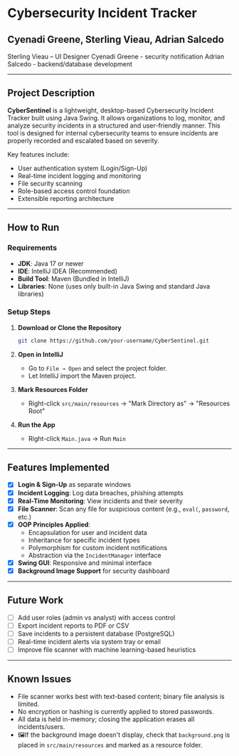 # Cybersecurity Incident Tracker

## Cyenadi Greene, Sterling Vieau, Adrian Salcedo

Sterling Vieau – UI Designer
Cyenadi Greene - security notification
Adrian Salcedo - backend/database development


---

## Project Description

**CyberSentinel** is a lightweight, desktop-based Cybersecurity Incident Tracker built using Java Swing. It allows organizations to log, monitor, and analyze security incidents in a structured and user-friendly manner. This tool is designed for internal cybersecurity teams to ensure incidents are properly recorded and escalated based on severity.

Key features include:
- User authentication system (Login/Sign-Up)
- Real-time incident logging and monitoring
- File security scanning
- Role-based access control foundation
- Extensible reporting architecture

---

## How to Run

### Requirements

- **JDK**: Java 17 or newer
- **IDE**: IntelliJ IDEA (Recommended)
- **Build Tool**: Maven (Bundled in IntelliJ)
- **Libraries**: None (uses only built-in Java Swing and standard Java libraries)

### Setup Steps

1. **Download or Clone the Repository**
   ```bash
   git clone https://github.com/your-username/CyberSentinel.git
   ```

2. **Open in IntelliJ**
   - Go to `File → Open` and select the project folder.
   - Let IntelliJ import the Maven project.

3. **Mark Resources Folder**
   - Right-click `src/main/resources` → "Mark Directory as" → "Resources Root"

4. **Run the App**
   - Right-click `Main.java` → Run `Main`

---

## Features Implemented

- [x] **Login & Sign-Up** as separate windows
- [x] **Incident Logging**: Log data breaches, phishing attempts
- [x] **Real-Time Monitoring**: View incidents and their severity
- [x] **File Scanner**: Scan any file for suspicious content (e.g., `eval(`, `password`, etc.)
- [x] **OOP Principles Applied**:
  - Encapsulation for user and incident data
  - Inheritance for specific incident types
  - Polymorphism for custom incident notifications
  - Abstraction via the `IncidentManager` interface
- [x] **Swing GUI**: Responsive and minimal interface
- [x] **Background Image Support** for security dashboard

---

## Future Work

- [ ] Add user roles (admin vs analyst) with access control
- [ ] Export incident reports to PDF or CSV
- [ ] Save incidents to a persistent database (PostgreSQL)
- [ ] Real-time incident alerts via system tray or email
- [ ] Improve file scanner with machine learning-based heuristics

---

## Known Issues

- File scanner works best with text-based content; binary file analysis is limited.
- No encryption or hashing is currently applied to stored passwords.
- All data is held in-memory; closing the application erases all incidents/users.
- 🖼If the background image doesn't display, check that `background.png` is placed in `src/main/resources` and marked as a resource folder.
